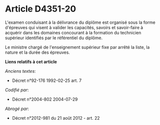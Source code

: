 # Article D4351-20

L'examen conduisant à la délivrance du diplôme est organisé sous la forme d'épreuves qui visent à valider les capacités,
savoirs et savoir-faire à acquérir dans les domaines concourant à la formation du technicien supérieur identifiés par le
référentiel du diplôme.

Le ministre chargé de l'enseignement supérieur fixe par arrêté la liste, la nature et la durée des épreuves.

**Liens relatifs à cet article**

_Anciens textes_:

  - Décret n°92-176 1992-02-25 art. 7

_Codifié par_:

  - Décret n°2004-802 2004-07-29

_Abrogé par_:

  - Décret n°2012-981 du 21 août 2012 - art. 22
